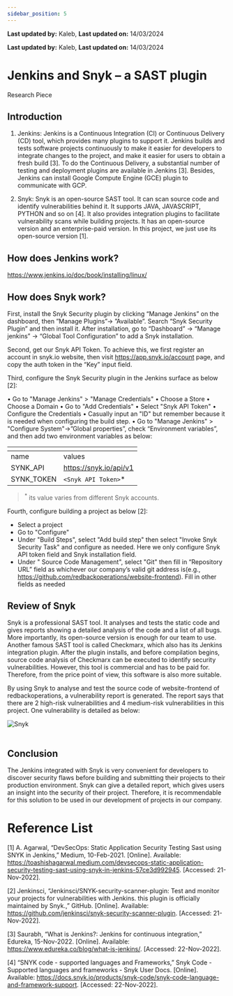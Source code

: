 ```yaml
---
sidebar_position: 5
---
```


**Last updated by:** Kaleb, **Last updated on:** 14/03/2024


**Last updated by:** Kaleb, **Last updated on:** 14/03/2024


# Jenkins and Snyk – a SAST plugin

Research Piece

## Introduction

1)	Jenkins:
Jenkins is a Continuous Integration (CI) or Continuous Delivery (CD) tool, which provides many plugins to support it. Jenkins builds and tests software projects continuously to make it easier for developers to integrate changes to the project, and make it easier for users to obtain a fresh build [3]. To do the Continuous Delivery, a substantial number of testing and deployment plugins are available in Jenkins [3]. Besides, Jenkins can install Google Compute Engine (GCE) plugin to communicate with GCP.

2)	Snyk:
Snyk is an open-source SAST tool. It can scan source code and identify vulnerabilities behind it. It supports JAVA, JAVASCRIPT, PYTHON and so on [4]. It also provides integration plugins to facilitate vulnerability scans while building projects. It has an open-source version and an enterprise-paid version. In this project, we just use its open-source version [1]. 

## How does Jenkins work? 
https://www.jenkins.io/doc/book/installing/linux/

## How does Snyk work? 
First, install the Snyk Security plugin by clicking “Manage Jenkins” on the dashboard, then ”Manage Plugins”-> ”Available”. Search “Snyk Security Plugin” and then install it. After installation, go to “Dashboard” -> “Manage jenkins” -> “Global Tool Configuration” to add a Snyk installation.

Second, get our Snyk API Token. To achieve this, we first register an account in snyk.io website, then visit https://app.snyk.io/account page, and copy the auth token in the “Key” input field.

Third, configure the Snyk Security plugin in the Jenkins surface as below [2]:

•	Go to "Manage Jenkins" > "Manage Credentials"
•	Choose a Store
•	Choose a Domain
•	Go to "Add Credentials"
•	Select "Snyk API Token"
•	Configure the Credentials
•	Casually input an "ID" but remember because it is needed when configuring the build step.
•	Go to "Manage Jenkins" > "Configure System"->”Global properties”, check “Environment variables”, and then add two environment variables as below:

| <!-- -->      | <!-- -->               |
|---------------|------------------------|
| name          | values                 |
| SYNK_API      | https://snyk.io/api/v1 |
| SYNK_TOKEN    | `<Snyk API Token>`*    |

> <sup>*</sup> its value varies from different Snyk accounts.

Fourth, configure building a project as below [2]:

- Select a project
- Go to "Configure"
- Under "Build Steps", select "Add build step" then select "Invoke Snyk Security Task" and configure as needed. Here we only configure Snyk API token field and Snyk installation field.
- Under " Source Code Management", select "Git" then fill in “Repository URL” field as whichever our company’s valid git address is(e.g., https://github.com/redbackoperations/website-frontend). Fill in other fields as needed


## Review of Snyk

Snyk is a professional SAST tool. It analyses and tests the static code and gives reports showing a detailed analysis of the code and a list of all bugs. More importantly, its open-source version is enough for our team to use. Another famous SAST tool is called Checkmarx, which also has its Jenkins integration plugin. After the plugin installs, and before compilation begins, source code analysis of Checkmarx can be executed to identify security vulnerabilities. However, this tool is commercial and has to be paid for. Therefore, from the price point of view, this software is also more suitable.

By using Snyk to analyse and test the source code of website-frontend of redbackoperations, a vulnerability report is generated. The report says that there are 2 high-risk vulnerabilities and 4 medium-risk vulnerabilities in this project. One vulnerability is detailed as  below:


![Snyk](img\nth-check.png)
<br></br>

## Conclusion
The Jenkins integrated with Snyk is very convenient for developers to discover security flaws before building and submitting their projects to their production environment. Snyk can give a detailed report, which gives users an insight into the security of their project. Therefore, it is recommendable for this solution to be used in our development of projects in our company.

# Reference List

[1] A. Agarwal, “DevSecOps: Static Application Security Testing Sast using SNYK in Jenkins,” Medium, 10-Feb-2021. [Online]. Available: https://toashishagarwal.medium.com/devsecops-static-application-security-testing-sast-using-snyk-in-jenkins-57ce3d992945. [Accessed: 21-Nov-2022]. 

[2] Jenkinsci, “Jenkinsci/SNYK-security-scanner-plugin: Test and monitor your projects for vulnerabilities with Jenkins. this plugin is officially maintained by Snyk.,” GitHub. [Online]. Available: https://github.com/jenkinsci/snyk-security-scanner-plugin. [Accessed: 21-Nov-2022]. 

[3] Saurabh, “What is Jenkins?: Jenkins for continuous integration,” Edureka, 15-Nov-2022. [Online]. Available: https://www.edureka.co/blog/what-is-jenkins/. [Accessed: 22-Nov-2022].

[4] “SNYK code - supported languages and Frameworks,” Snyk Code - Supported languages and frameworks - Snyk User Docs. [Online]. Available: https://docs.snyk.io/products/snyk-code/snyk-code-language-and-framework-support. [Accessed: 22-Nov-2022]. 
